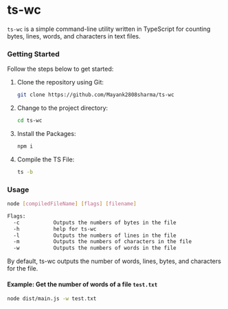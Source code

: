 # ts-wc
`ts-wc` is a simple command-line utility written in TypeScript for counting bytes, lines, words, and characters in text files.

### Getting Started

Follow the steps below to get started:

1. Clone the repository using Git:

   ```bash
   git clone https://github.com/Mayank2808sharma/ts-wc
   ```
2. Change to the project directory:

   ```bash
   cd ts-wc
   ```
3. Install the Packages:

   ```bash
   npm i
   ```
4. Compile the TS File:

   ```bash
   ts -b
   ```
### Usage
```bash
node [compiledFileName] [flags] [filename]

Flags:
  -c           Outputs the numbers of bytes in the file
  -h           help for ts-wc
  -l           Outputs the numbers of lines in the file
  -m           Outputs the numbers of characters in the file
  -w           Outputs the numbers of words in the file
```
By default, ts-wc outputs the number of words, lines, bytes, and characters for the file.

#### Example: Get the number of words of a file `test.txt`

```bash
node dist/main.js -w test.txt
```
